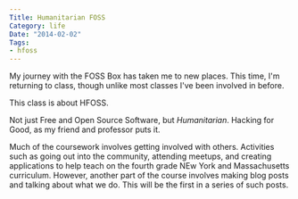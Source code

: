 ```yaml
---
Title: Humanitarian FOSS
Category: life
Date: "2014-02-02"
Tags:
- hfoss
---
```


My journey with the FOSS Box has taken me to new places. This time, I'm returning to class, though unlike most classes I've been involved in before.

This class is about HFOSS.

Not just Free and Open Source Software, but *Humanitarian*. Hacking for Good, as my friend and professor puts it.

Much of the coursework involves getting involved with others. Activities such as going out into the community, attending meetups, and creating applications to help teach on the fourth grade NEw York and Massachusetts curriculum. However, another part of the course involves making blog posts and talking about what we do. This will be the first in a series of such posts.

